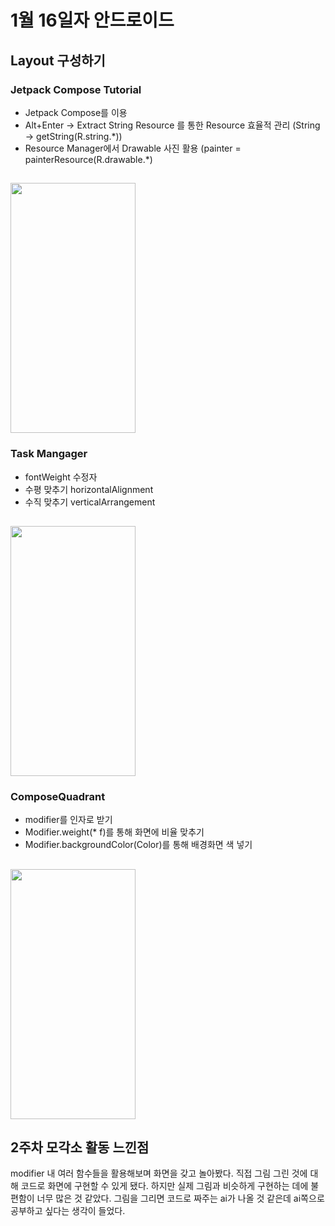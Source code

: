 # 1월 16일자 안드로이드
## Layout 구성하기
### Jetpack Compose Tutorial
- Jetpack Compose를 이용
- Alt+Enter -> Extract String Resource 를 통한 Resource 효율적 관리 (String -> getString(R.string.*))
- Resource Manager에서 Drawable 사진 활용 (painter = painterResource(R.drawable.*)
## <img src="https://user-images.githubusercontent.com/48954288/212819322-f79b8727-cc51-4acc-af2f-bedbe47d75a3.png" width="200" height="400"/>

### Task Mangager
- fontWeight 수정자
- 수평 맞추기 horizontalAlignment
- 수직 맞추기 verticalArrangement
## <img src="https://user-images.githubusercontent.com/48954288/212820362-2b211cbd-fbb5-445d-8f04-e05498cb15dd.png" width="200" height="400"/>

### ComposeQuadrant
- modifier를 인자로 받기
- Modifier.weight(* f)를 통해 화면에 비율 맞추기
- Modifier.backgroundColor(Color)를 통해 배경화면 색 넣기
## <img src="https://user-images.githubusercontent.com/48954288/212821129-74a63293-8f91-445e-9f46-c1be3a22f4f6.png" width="200" height="400"/>

## 2주차 모각소 활동 느낀점
modifier 내 여러 함수들을 활용해보며 화면을 갖고 놀아봤다. 직접 그림 그린 것에 대해 코드로 화면에 구현할 수 있게 됐다. 하지만 실제 그림과 비슷하게 구현하는 데에 불편함이 너무 많은 것 같았다. 그림을 그리면 코드로 짜주는 ai가 나올 것 같은데 ai쪽으로 공부하고 싶다는 생각이 들었다.
